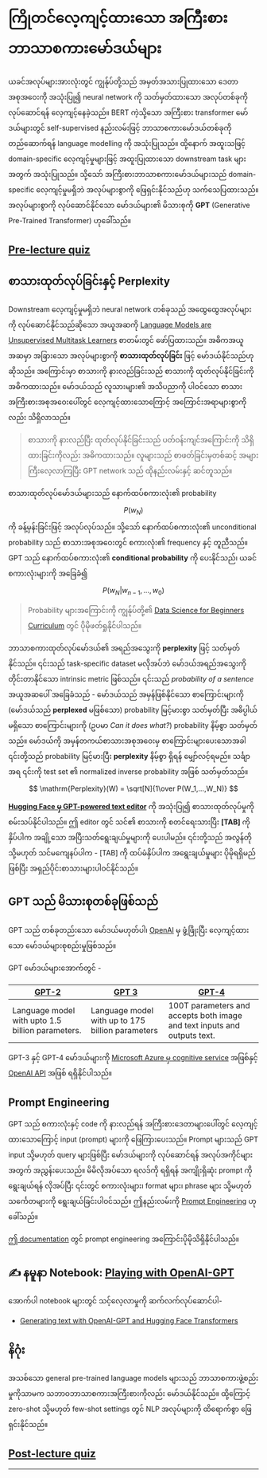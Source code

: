 <!--
CO_OP_TRANSLATOR_METADATA:
{
  "original_hash": "97836d30a6bec736f8e3b4411c572bc2",
  "translation_date": "2025-09-23T15:24:55+00:00",
  "source_file": "lessons/5-NLP/20-LangModels/README.md",
  "language_code": "my"
}
-->
# ကြိုတင်လေ့ကျင့်ထားသော အကြီးစားဘာသာစကားမော်ဒယ်များ

ယခင်အလုပ်များအားလုံးတွင် ကျွန်ုပ်တို့သည် အမှတ်အသားပြုထားသော ဒေတာအစုအဝေးကို အသုံးပြု၍ neural network ကို သတ်မှတ်ထားသော အလုပ်တစ်ခုကို လုပ်ဆောင်ရန် လေ့ကျင့်နေခဲ့သည်။ BERT ကဲ့သို့သော အကြီးစား transformer မော်ဒယ်များတွင် self-supervised နည်းလမ်းဖြင့် ဘာသာစကားမော်ဒယ်တစ်ခုကို တည်ဆောက်ရန် language modelling ကို အသုံးပြုသည်။ ထို့နောက် အထူးသဖြင့် domain-specific လေ့ကျင့်မှုများဖြင့် အထူးပြုထားသော downstream task များအတွက် အသုံးပြုသည်။ သို့သော် အကြီးစားဘာသာစကားမော်ဒယ်များသည် domain-specific လေ့ကျင့်မှုမရှိဘဲ အလုပ်များစွာကို ဖြေရှင်းနိုင်သည်ဟု သက်သေပြထားသည်။ အလုပ်များစွာကို လုပ်ဆောင်နိုင်သော မော်ဒယ်များ၏ မိသားစုကို **GPT** (Generative Pre-Trained Transformer) ဟုခေါ်သည်။

## [Pre-lecture quiz](https://ff-quizzes.netlify.app/en/ai/quiz/39)

## စာသားထုတ်လုပ်ခြင်းနှင့် Perplexity

Downstream လေ့ကျင့်မှုမရှိဘဲ neural network တစ်ခုသည် အထွေထွေအလုပ်များကို လုပ်ဆောင်နိုင်သည်ဆိုသော အယူအဆကို [Language Models are Unsupervised Multitask Learners](https://cdn.openai.com/better-language-models/language_models_are_unsupervised_multitask_learners.pdf) စာတမ်းတွင် ဖော်ပြထားသည်။ အဓိကအယူအဆမှာ အခြားသော အလုပ်များစွာကို **စာသားထုတ်လုပ်ခြင်း** ဖြင့် မော်ဒယ်နိုင်သည်ဟု ဆိုသည်။ အကြောင်းမှာ စာသားကို နားလည်ခြင်းသည် စာသားကို ထုတ်လုပ်နိုင်ခြင်းကို အဓိကထားသည်။ မော်ဒယ်သည် လူသားများ၏ အသိပညာကို ပါဝင်သော စာသားအကြီးစားအစုအဝေးပေါ်တွင် လေ့ကျင့်ထားသောကြောင့် အကြောင်းအရာများစွာကိုလည်း သိရှိလာသည်။

> စာသားကို နားလည်ပြီး ထုတ်လုပ်နိုင်ခြင်းသည် ပတ်ဝန်းကျင်အကြောင်းကို သိရှိထားခြင်းကိုလည်း အဓိကထားသည်။ လူများသည် စာဖတ်ခြင်းမှတစ်ဆင့် အများကြီးလေ့လာကြပြီး GPT network သည် ထိုနည်းလမ်းနှင့် ဆင်တူသည်။

စာသားထုတ်လုပ်မော်ဒယ်များသည် နောက်ထပ်စကားလုံး၏ probability $$P(w_N)$$ ကို ခန့်မှန်းခြင်းဖြင့် အလုပ်လုပ်သည်။ သို့သော် နောက်ထပ်စကားလုံး၏ unconditional probability သည် စာသားအစုအဝေးတွင် စကားလုံး၏ frequency နှင့် တူညီသည်။ GPT သည် နောက်ထပ်စကားလုံး၏ **conditional probability** ကို ပေးနိုင်သည်၊ ယခင်စကားလုံးများကို အခြေခံ၍ $$P(w_N | w_{n-1}, ..., w_0)$$

> Probability များအကြောင်းကို ကျွန်ုပ်တို့၏ [Data Science for Beginners Curriculum](https://github.com/microsoft/Data-Science-For-Beginners/tree/main/1-Introduction/04-stats-and-probability) တွင် ပိုမိုဖတ်ရှုနိုင်ပါသည်။

ဘာသာစကားထုတ်လုပ်မော်ဒယ်၏ အရည်အသွေးကို **perplexity** ဖြင့် သတ်မှတ်နိုင်သည်။ ၎င်းသည် task-specific dataset မလိုအပ်ဘဲ မော်ဒယ်အရည်အသွေးကို တိုင်းတာနိုင်သော intrinsic metric ဖြစ်သည်။ ၎င်းသည် *probability of a sentence* အယူအဆပေါ် အခြေခံသည် - မော်ဒယ်သည် အမှန်ဖြစ်နိုင်သော စာကြောင်းများကို (မော်ဒယ်သည် **perplexed** မဖြစ်သော) probability မြင့်မားစွာ သတ်မှတ်ပြီး အဓိပ္ပါယ်မရှိသော စာကြောင်းများကို (ဥပမာ *Can it does what?*) probability နိမ့်စွာ သတ်မှတ်သည်။ မော်ဒယ်ကို အမှန်တကယ်စာသားအစုအဝေးမှ စာကြောင်းများပေးသောအခါ ၎င်းတို့သည် probability မြင့်မားပြီး **perplexity** နိမ့်စွာ ရှိရန် မျှော်လင့်ရမည်။ သင်္ချာအရ ၎င်းကို test set ၏ normalized inverse probability အဖြစ် သတ်မှတ်သည်။
$$
\mathrm{Perplexity}(W) = \sqrt[N]{1\over P(W_1,...,W_N)}
$$ 

**[Hugging Face မှ GPT-powered text editor](https://transformer.huggingface.co/doc/gpt2-large)** ကို အသုံးပြု၍ စာသားထုတ်လုပ်မှုကို စမ်းသပ်နိုင်ပါသည်။ ဤ editor တွင် သင်၏ စာသားကို စတင်ရေးသားပြီး **[TAB]** ကို နှိပ်ပါက အချို့သော အပြီးသတ်ရွေးချယ်မှုများကို ပေးပါမည်။ ၎င်းတို့သည် အလွန်တိုသို့မဟုတ် သင်မကျေနပ်ပါက - [TAB] ကို ထပ်မံနှိပ်ပါက အရွေးချယ်မှုများ ပိုမိုရရှိမည်ဖြစ်ပြီး အရှည်ပိုင်းစာသားများပါဝင်နိုင်သည်။

## GPT သည် မိသားစုတစ်ခုဖြစ်သည်

GPT သည် တစ်ခုတည်းသော မော်ဒယ်မဟုတ်ပါ၊ [OpenAI](https://openai.com) မှ ဖွံ့ဖြိုးပြီး လေ့ကျင့်ထားသော မော်ဒယ်များစုစည်းမှုဖြစ်သည်။

GPT မော်ဒယ်များအောက်တွင် -

| [GPT-2](https://huggingface.co/docs/transformers/model_doc/gpt2#openai-gpt2) | [GPT 3](https://openai.com/research/language-models-are-few-shot-learners) | [GPT-4](https://openai.com/gpt-4) |
| -- | -- | -- |
|Language model with upto 1.5 billion parameters. | Language model with up to 175 billion parameters | 100T parameters and accepts both image and text inputs and outputs text. |

GPT-3 နှင့် GPT-4 မော်ဒယ်များကို [Microsoft Azure မှ cognitive service](https://azure.microsoft.com/en-us/services/cognitive-services/openai-service/#overview?WT.mc_id=academic-77998-cacaste) အဖြစ်နှင့် [OpenAI API](https://openai.com/api/) အဖြစ် ရရှိနိုင်ပါသည်။

## Prompt Engineering

GPT သည် စကားလုံးနှင့် code ကို နားလည်ရန် အကြီးစားဒေတာများပေါ်တွင် လေ့ကျင့်ထားသောကြောင့် input (prompt) များကို ဖြေကြားပေးသည်။ Prompt များသည် GPT input သို့မဟုတ် query များဖြစ်ပြီး မော်ဒယ်များကို လုပ်ဆောင်ရန် အလုပ်အကိုင်များအတွက် အညွှန်းပေးသည်။ မိမိလိုအပ်သော ရလဒ်ကို ရရှိရန် အကျိုးရှိဆုံး prompt ကို ရွေးချယ်ရန် လိုအပ်ပြီး ၎င်းတွင် စကားလုံးများ၊ format များ၊ phrase များ သို့မဟုတ် သင်္ကေတများကို ရွေးချယ်ခြင်းပါဝင်သည်။ ဤနည်းလမ်းကို [Prompt Engineering](https://learn.microsoft.com/en-us/shows/ai-show/the-basics-of-prompt-engineering-with-azure-openai-service?WT.mc_id=academic-77998-bethanycheum) ဟုခေါ်သည်။

[ဤ documentation](https://learn.microsoft.com/en-us/semantic-kernel/prompt-engineering/?WT.mc_id=academic-77998-bethanycheum) တွင် prompt engineering အကြောင်းပိုမိုသိရှိနိုင်ပါသည်။

## ✍️ နမူနာ Notebook: [Playing with OpenAI-GPT](GPT-PyTorch.ipynb)

အောက်ပါ notebook များတွင် သင့်လေ့လာမှုကို ဆက်လက်လုပ်ဆောင်ပါ-

* [Generating text with OpenAI-GPT and Hugging Face Transformers](GPT-PyTorch.ipynb)

## နိဂုံး

အသစ်သော general pre-trained language models များသည် ဘာသာစကားဖွဲ့စည်းမှုကိုသာမက သဘာဝဘာသာစကားအကြီးစားကိုလည်း မော်ဒယ်နိုင်သည်။ ထို့ကြောင့် zero-shot သို့မဟုတ် few-shot settings တွင် NLP အလုပ်များကို ထိရောက်စွာ ဖြေရှင်းနိုင်သည်။

## [Post-lecture quiz](https://ff-quizzes.netlify.app/en/ai/quiz/40)

---

